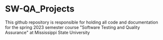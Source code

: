 # SW-QA_Projects
This github repository is responsible for holding all code and documentation for the spring 2023 semester course "Software Testing and Quality Assurance" at Mississippi State University
